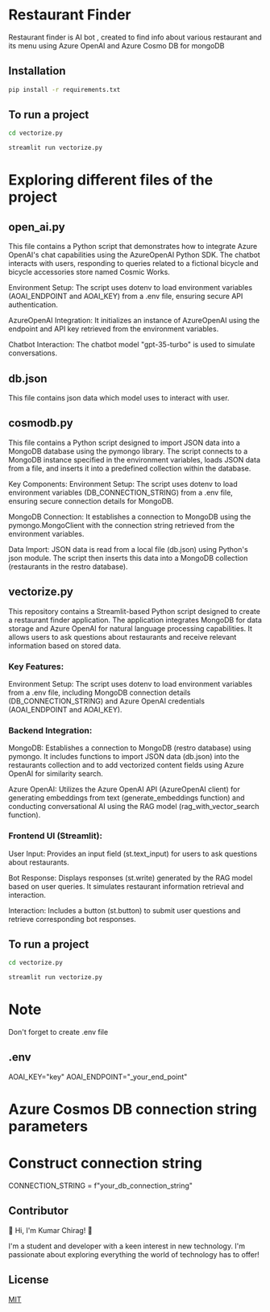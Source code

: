 # Restaurant Finder

Restaurant finder is AI bot , created to find info about various restaurant and its menu using Azure OpenAI and Azure Cosmo DB for mongoDB

## Installation



```bash
pip install -r requirements.txt
```

## To run a project



```bash
cd vectorize.py
```
```bash
streamlit run vectorize.py
```

# Exploring different files of the project

## open_ai.py
This file contains a Python script that demonstrates how to integrate Azure OpenAI's chat capabilities using the AzureOpenAI Python SDK. The chatbot interacts with users, responding to queries related to a fictional bicycle and bicycle accessories store named Cosmic Works.


Environment Setup: The script uses dotenv to load environment variables (AOAI_ENDPOINT and AOAI_KEY) from a .env file, ensuring secure API authentication.

AzureOpenAI Integration: It initializes an instance of AzureOpenAI using the endpoint and API key retrieved from the environment variables.

Chatbot Interaction: The chatbot model "gpt-35-turbo" is used to simulate conversations.



## db.json
This file contains json data which model uses to interact with user.



## cosmodb.py
This file contains a Python script designed to import JSON data into a MongoDB database using the pymongo library. The script connects to a MongoDB instance specified in the environment variables, loads JSON data from a file, and inserts it into a predefined collection within the database.

Key Components:
Environment Setup: The script uses dotenv to load environment variables (DB_CONNECTION_STRING) from a .env file, ensuring secure connection details for MongoDB.

MongoDB Connection: It establishes a connection to MongoDB using the pymongo.MongoClient with the connection string retrieved from the environment variables.

Data Import: JSON data is read from a local file (db.json) using Python's json module. The script then inserts this data into a MongoDB collection (restaurants in the restro database).

## vectorize.py
This repository contains a Streamlit-based Python script designed to create a restaurant finder application. The application integrates MongoDB for data storage and Azure OpenAI for natural language processing capabilities. It allows users to ask questions about restaurants and receive relevant information based on stored data.

### Key Features:
Environment Setup: The script uses dotenv to load environment variables from a .env file, including MongoDB connection details (DB_CONNECTION_STRING) and Azure OpenAI credentials (AOAI_ENDPOINT and AOAI_KEY).

### Backend Integration:

MongoDB: Establishes a connection to MongoDB (restro database) using pymongo. It includes functions to import JSON data (db.json) into the restaurants collection and to add vectorized content fields using Azure OpenAI for similarity search.

Azure OpenAI: Utilizes the Azure OpenAI API (AzureOpenAI client) for generating embeddings from text (generate_embeddings function) and conducting conversational AI using the RAG model (rag_with_vector_search function).

### Frontend UI (Streamlit):

User Input: Provides an input field (st.text_input) for users to ask questions about restaurants.

Bot Response: Displays responses (st.write) generated by the RAG model based on user queries. It simulates restaurant information retrieval and interaction.

Interaction: Includes a button (st.button) to submit user questions and retrieve corresponding bot responses.

## To run a project



```bash
cd vectorize.py
```
```bash
streamlit run vectorize.py
```
# Note
Don't forget to create .env file
## .env
AOAI_KEY="key"
AOAI_ENDPOINT="_your_end_point"
# Azure Cosmos DB connection string parameters


# Construct connection string
CONNECTION_STRING = f"your_db_connection_string"

## Contributor

👋 Hi, I'm Kumar Chirag! 🚀

I'm a student and developer with a keen interest in new technology. I'm passionate about exploring everything the world of technology has to offer!


## License

[MIT](https://choosealicense.com/licenses/mit/)
